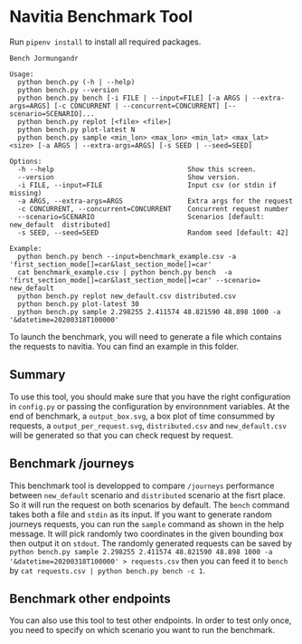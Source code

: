 # Navitia Benchmark Tool

Run `pipenv install` to install all required packages.

```
Bench Jormungandr

Usage:
  python bench.py (-h | --help)
  python bench.py --version
  python bench.py bench [-i FILE | --input=FILE] [-a ARGS | --extra-args=ARGS] [-c CONCURRENT | --concurrent=CONCURRENT] [--scenario=SCENARIO]...
  python bench.py replot [<file> <file>]
  python bench.py plot-latest N
  python bench.py sample <min_lon> <max_lon> <min_lat> <max_lat> <size> [-a ARGS | --extra-args=ARGS] [-s SEED | --seed=SEED]

Options:
  -h --help                                 Show this screen.
  --version                                 Show version.
  -i FILE, --input=FILE                     Input csv (or stdin if missing)
  -a ARGS, --extra-args=ARGS                Extra args for the request
  -c CONCURRENT, --concurrent=CONCURRENT    Concurrent request number
  --scenario=SCENARIO                       Scenarios [default: new_default  distributed]
  -s SEED, --seed=SEED                      Random seed [default: 42]

Example:
  python bench.py bench --input=benchmark_example.csv -a 'first_section_mode[]=car&last_section_mode[]=car'
  cat benchmark_example.csv | python bench.py bench  -a 'first_section_mode[]=car&last_section_mode[]=car' --scenario= new_default
  python bench.py replot new_default.csv distributed.csv
  python bench.py plot-latest 30
  python bench.py sample 2.298255 2.411574 48.821590 48.898 1000 -a '&datetime=20200318T100000'
```

To launch the benchmark, you will need to generate a file which contains the requests to navitia. You can find an example in this folder.

## Summary

To use this tool, you should make sure that you have the right configuration in `config.py` or passing the configuration by environnment variables. At the end of benchmark, a `output_box.svg`, a box plot of time consummed by requests,  a `output_per_request.svg`, `distributed.csv` and `new_default.csv` will be generated so that you can check request by request.

## Benchmark /journeys

This benchmark tool is developped to compare `/journeys` performance between `new_default` scenario and `distributed` scenario at the fisrt place. So it will run the request on both scenarios by default.
The `bench` command takes both a file and `stdin` as its input. If you want to generate random journeys requests, you can run the `sample` command as shown in the help message. It will pick randomly two coordinates in the given bounding box then output it on `stdout`. The randomly generated requests can be saved by `python bench.py sample 2.298255 2.411574 48.821590 48.898 1000 -a '&datetime=20200318T100000' > requests.csv` then you can feed it to `bench` by `cat requests.csv | python bench.py bench -c 1`.


## Benchmark other endpoints
You can also use this tool to test other endpoints. In order to test only once, you need to specify on which scenario you want to run the benchmark.
